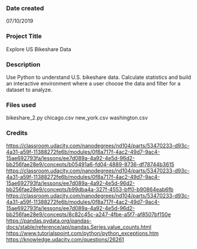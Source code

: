 ### Date created
07/10/2019

### Project Title
Explore US Bikeshare Data

### Description
Use Python to understand U.S. bikeshare data. Calculate statistics and build an
interactive environment where a user choose the data and filter for a dataset to
analyze.

### Files used
bikeshare_2.py
chicago.csv
new_york.csv
washington.csv

### Credits
https://classroom.udacity.com/nanodegrees/nd104/parts/53470233-d93c-4a31-a59f-11388272fe6b/modules/0f8a717f-4ac2-49d7-9ac4-15ae692793fa/lessons/ee7d089a-4a92-4e5d-96d2-bb256fae28e9/concepts/b05491a6-fd04-4889-8736-df78744b3615
https://classroom.udacity.com/nanodegrees/nd104/parts/53470233-d93c-4a31-a59f-11388272fe6b/modules/0f8a717f-4ac2-49d7-9ac4-15ae692793fa/lessons/ee7d089a-4a92-4e5d-96d2-bb256fae28e9/concepts/b99dba4a-327f-4553-bff0-b90864eab6fb
https://classroom.udacity.com/nanodegrees/nd104/parts/53470233-d93c-4a31-a59f-11388272fe6b/modules/0f8a717f-4ac2-49d7-9ac4-15ae692793fa/lessons/ee7d089a-4a92-4e5d-96d2-bb256fae28e9/concepts/8c82c45c-a247-4fbe-a5f7-af8507bf150e
https://pandas.pydata.org/pandas-docs/stable/reference/api/pandas.Series.value_counts.html
https://www.tutorialspoint.com/python/python_exceptions.htm
https://knowledge.udacity.com/questions/26261
